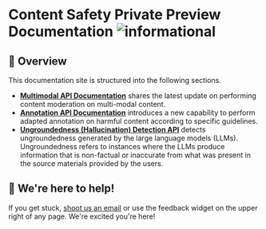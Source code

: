 

#  Content Safety Private Preview Documentation  ![informational](https://shields.io/badge/-PrivatePreview-PrivatePreview) 


##  📒 Overview 

This documentation site is structured into the following sections.

-  [**Multimodal API Documentation**](https://github.com/Azure/Azure-AI-Content-Safety-Private-Preview/blob/main/Multimodal%20API%20Private%20Preview.md) shares the latest update on performing content moderation on multi-modal content.
- [**Annotation API Documentation**](https://github.com/Azure/Azure-AI-Content-Safety-Private-Preview/blob/main/Annotation%20API%20Private%20Preview.md) introduces a new capability to perform adapted annotation on harmful content according to specific guidelines.
- [**Ungroundedness (Hallucination) Detection API**](https://github.com/Azure/Azure-AI-Content-Safety-Private-Preview/blob/main/Ungroundness%20Detection%20API%20Private%20Preview.md) detects ungroundedness generated by the large language models (LLMs). Ungroundedness refers to instances where the LLMs produce information that is non-factual or inaccurate from what was present in the source materials provided by the users.

##  💬 We're here to help!

If you get stuck, [shoot us an email](mailto:contentsafetysupport@microsoft.com) or use the feedback widget on the upper right of any page.
We're excited you're here! 
